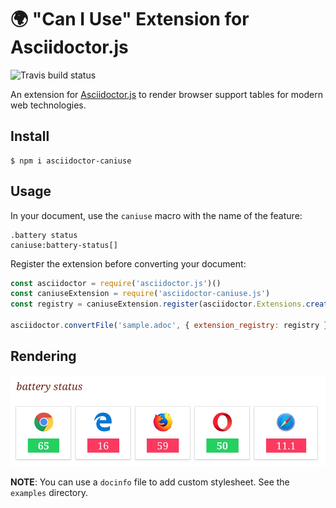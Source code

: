 # :earth_africa: "Can I Use" Extension for Asciidoctor.js

![Travis build status](https://img.shields.io/travis/Mogztter/asciidoctor-caniuse/master.svg)

An extension for [Asciidoctor.js](https://github.com/asciidoctor/asciidoctor.js) to render browser support tables for modern web technologies.

## Install

    $ npm i asciidoctor-caniuse

## Usage

In your document, use the `caniuse` macro with the name of the feature:

```
.battery status
caniuse:battery-status[]
```

Register the extension before converting your document:

```js
const asciidoctor = require('asciidoctor.js')()
const caniuseExtension = require('asciidoctor-caniuse.js')
const registry = caniuseExtension.register(asciidoctor.Extensions.create())

asciidoctor.convertFile('sample.adoc', { extension_registry: registry })
```

## Rendering

![](rendering.jpeg)

**NOTE**: You can use a `docinfo` file to add custom stylesheet. See the `examples` directory.
